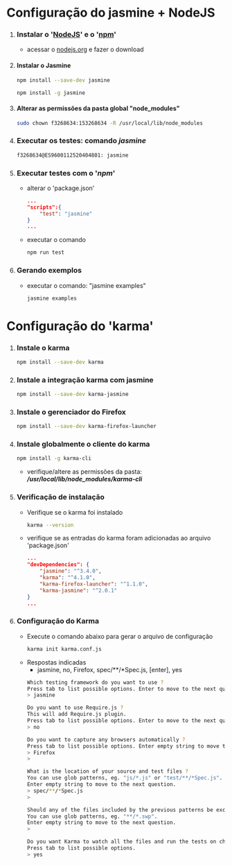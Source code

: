# Configuração do jasmine + NodeJS

1. ### Instalar o '[NodeJS](https://nodejs.org)' e o '[npm](https://nodejs.org)'
    - acessar o [nodejs.org](https://nodejs.org) e fazer o download

1. #### Instalar o Jasmine 
    ```bash
    npm install --save-dev jasmine
    ```
    ```bash
    npm install -g jasmine
    ```

1. #### Alterar as permissões da pasta global "node_modules"
    ```bash
    sudo chown f3268634:153268634 -R /usr/local/lib/node_modules
    ```
1. ### Executar os testes: comando ***jasmine***
    ```bash
    f3268634@ES9600112520404801: jasmine
    ```
1. ### Executar testes com o '***npm***'
    - alterar o 'package.json'
        ```json
        ...
        "scripts":{
            "test": "jasmine"
        }
        ...
        ```
    - executar o comando
        ```bash
        npm run test
        ```
1. ### Gerando exemplos
    - executar o comando: "jasmine examples"
        ```bash
        jasmine examples
        ```

# Configuração do 'karma'

1. ### Instale o karma
    ```bash
    npm install --save-dev karma
    ```
1. ### Instale a integração karma com jasmine
    ```bash
    npm install --save-dev karma-jasmine
    ```
1. ### Instale o gerenciador do Firefox
    ```bash
    npm install --save-dev karma-firefox-launcher
    ```
1. ### Instale globalmente o cliente do karma
    ```bash
    npm install -g karma-cli
    ```    
    - verifique/altere as permissões da pasta: ***/usr/local/lib/node_modules/karma-cli***

1. ### Verificação de instalação
    - Verifique se o karma foi instalado
        ```bash
        karma --version
        ```    
    - verifique se as entradas do karma foram adicionadas ao arquivo 'package.json'
        ```json
        ...
        "devDependencies": {
            "jasmine": "^3.4.0",
            "karma": "^4.1.0",
            "karma-firefox-launcher": "^1.1.0",
            "karma-jasmine": "^2.0.1"
        }
        ...
        ```
1. ### Configuração do Karma
    - Execute o comando abaixo para gerar o arquivo de configuração
        ```bash
        karma init karma.conf.js
        ```
    - Respostas indicadas
        - jasmine, no, Firefox, spec/**/*Spec.js, [enter], yes
        ```bash
        Which testing framework do you want to use ?
        Press tab to list possible options. Enter to move to the next question.
        > jasmine

        Do you want to use Require.js ?
        This will add Require.js plugin.
        Press tab to list possible options. Enter to move to the next question.
        > no

        Do you want to capture any browsers automatically ?
        Press tab to list possible options. Enter empty string to move to the next question.
        > Firefox
        > 

        What is the location of your source and test files ?
        You can use glob patterns, eg. "js/*.js" or "test/**/*Spec.js".
        Enter empty string to move to the next question.
        > spec/**/*Spec.js
        > 

        Should any of the files included by the previous patterns be excluded ?
        You can use glob patterns, eg. "**/*.swp".
        Enter empty string to move to the next question.
        >

        Do you want Karma to watch all the files and run the tests on change ?
        Press tab to list possible options.
        > yes        
        ```